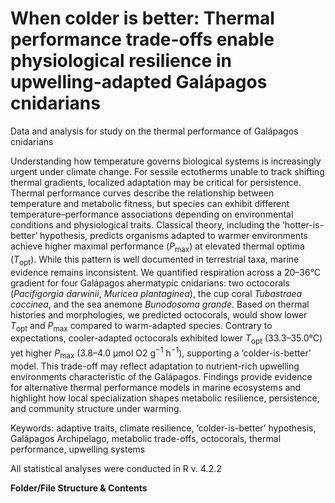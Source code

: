 # When colder is better: Thermal performance trade-offs enable physiological resilience in upwelling-adapted Galápagos cnidarians
Data and analysis for study on the thermal performance of Galápagos cnidarians

Understanding how temperature governs biological systems is increasingly urgent under climate change. For sessile ectotherms unable to track shifting thermal gradients, localized adaptation may be critical for persistence. Thermal performance curves describe the relationship between temperature and metabolic fitness, but species can exhibit different temperature–performance associations depending on environmental conditions and physiological traits. Classical theory, including the ‘hotter-is-better’ hypothesis, predicts organisms adapted to warmer environments achieve higher maximal performance (*P*<sub>max</sub>) at elevated thermal optima (*T*<sub>opt</sub>). While this pattern is well documented in terrestrial taxa, marine evidence remains inconsistent. We quantified respiration across a 20–36°C gradient for four Galápagos ahermatypic cnidarians: two octocorals (*Pacifigorgia* *darwinii*, *Muricea* *plantaginea*), the cup coral *Tubastraea* *coccinea*, and the sea anemone *Bunodosoma* *grande*. Based on thermal histories and morphologies, we predicted octocorals, would show lower *T*<sub>opt</sub> and *P*<sub>max</sub> compared to warm-adapted species. Contrary to expectations, cooler-adapted octocorals exhibited lower *T*<sub>opt</sub> (33.3–35.0°C) yet higher *P*<sub>max</sub> (3.8–4.0 μmol O2 g<sup>−1</sup> h<sup>−1</sup>), supporting a ‘colder-is-better’ model. This trade-off may reflect adaptation to nutrient-rich upwelling environments characteristic of the Galápagos. Findings provide evidence for alternative thermal performance models in marine ecosystems and highlight how local specialization shapes metabolic resilience, persistence, and community structure under warming. 

Keywords: adaptive traits, climate resilience, ‘colder-is-better’ hypothesis, Galápagos Archipelago, metabolic trade-offs, octocorals, thermal performance, upwelling systems

All statistical analyses were conducted in R v. 4.2.2

**Folder/File Structure & Contents**
